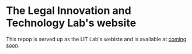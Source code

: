 # The Legal Innovation and Technology Lab's website
This repop is served up as the LIT Lab's webiste and is available at [coming soon]().
